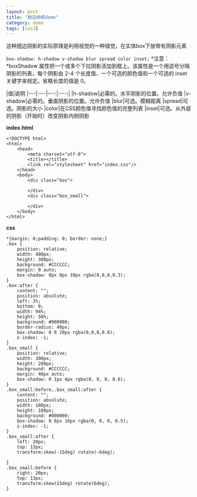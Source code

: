 ```yaml
---
layout: post
title: "翘边相框demo"
category: demo
tags: [css3]
---
```

这种翘边阴影的实际原理是利用视觉的一种错觉，在实体box下放带有阴影元素

 `box-shadow: h-shadow v-shadow blur spread color inset;`
 *注意：*boxShadow 属性把一个或多个下拉阴影添加到框上。该属性是一个用逗号分隔阴影的列表，每个阴影由 2-4 个长度值、一个可选的颜色值和一个可选的 inset 关键字来规定。省略长度的值是 0。

|值|说明
|---|:---|---:|:---:|
|h-shadow|必需的。水平阴影的位置。允许负值
|v-shadow|必需的。垂直阴影的位置。允许负值
|blur|可选。模糊距离
|spread|可选。阴影的大小
|color|在CSS颜色值寻找颜色值的完整列表
|inset|可选。从外层的阴影（开始时）改变阴影内侧阴影

**index.html**

    <!DOCTYPE html>
    <html>
        <head>
            <meta charset="utf-8">
            <title></title>
            <link rel="stylesheet" href="index.css"/>
        </head>
        <body>
            <div class="box">
                
            </div>
            <div class="box_small">
                
            </div>
        </body>
    </html>

**css**

    *{margin: 0;padding: 0; border: none;}
    .box {
        position: relative;
        width: 400px;
        height: 300px;
        background: #CCCCCC;
        margin: 0 auto;
        box-shadow: 0px 0px 10px rgba(0,0,0,0.3);
    }
    .box:after {
        content: "";
        position: absolute;
        left: 3%;
        bottom: 0;
        width: 94%;
        height: 50%;
        background: #000000;
        border-radius: 40px;
        box-shadow: 0 0 20px rgba(0,0,0,0.8);
        z-index: -1;
    }
    .box_small {
        position: relative;
        width: 300px;
        height: 200px;
        background: #CCCCCC;
        margin: 40px auto;
        box-shadow: 0 1px 4px rgba(0, 0, 0, 0.6);
    }
    .box_small:before,.box_small:after {
        content: "";
        position: absolute;
        width: 100px;
        height: 180px;
        background: #000000;
        box-shadow: 0 8px 16px rgba(0, 0, 0, 0.5);
        z-index: -1;
    }
    .box_small:after {
        left: 20px;
        top: 13px;
        transform:skew(-15deg) rotate(-6deg);
        
    }
    .box_small:before {
        right: 20px;
        top: 13px;
        transform:skew(15deg) rotate(6deg);
    }



